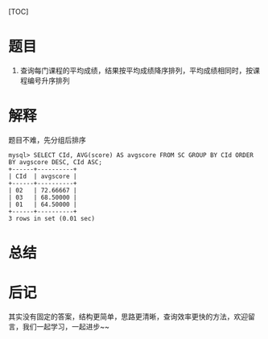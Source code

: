 [TOC]

# 题目
1. 查询每门课程的平均成绩，结果按平均成绩降序排列，平均成绩相同时，按课程编号升序排列

# 解释

题目不难，先分组后排序

```mysql
mysql> SELECT CId, AVG(score) AS avgscore FROM SC GROUP BY CId ORDER BY avgscore DESC, CId ASC;  
+------+----------+
| CId  | avgscore |
+------+----------+
| 02   | 72.66667 |
| 03   | 68.50000 |
| 01   | 64.50000 |
+------+----------+
3 rows in set (0.01 sec)
```

# 总结

# 后记

其实没有固定的答案，结构更简单，思路更清晰，查询效率更快的方法，欢迎留言，我们一起学习，一起进步~~